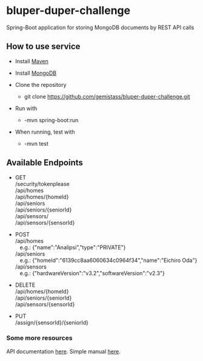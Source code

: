 # bluper-duper-challenge

Spring-Boot application for storing MongoDB documents by REST API calls 

## How to use service


* Install [Maven](https://maven.apache.org/download.cgi)
* Install [MongoDB](https://www.mongodb.com/)

* Clone the repository
	* git clone https://github.com/gemistass/bluper-duper-challenge.git
* Run with 
	* -mvn spring-boot:run
* When running, test with
	* -mvn test

## Available Endpoints
* GET  
		/security/tokenplease  
		/api/homes  
		/api/homes/{homeId}  
		/api/seniors  
		/api/seniors/{seniorId}  
		/api/sensors/  
		/api/sensors/{sensorId}  

* POST  
		/api/homes  
			&nbsp;&nbsp; e.g.: {"name":"Analipsi","type":"PRIVATE"}  
		/api/seniors  
			&nbsp;&nbsp; e.g.: {"homeId":"6139cc8aa6060634c0964f34","name":"Eichiro Oda"}  
		/api/sensors  
			&nbsp;&nbsp; e.g.: {"hardwareVersion":"v3.2","softwareVersion":"v2.3"}  
* DELETE  
		/api/homes/{homeId}  
		/api/seniors/{seniorId}  
		/api/sensors/{sensorId}  

* PUT  
		/assign/{sensorId}/{seniorId}  

### Some more resources
API documentation [here](SimpleApiDocumentation.pdf).
Simple manual [here](BackendChallengeSimpleManual.pdf).

	

